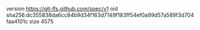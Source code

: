 version https://git-lfs.github.com/spec/v1
oid sha256:dc355838da6cc84b9d34f163d7149f183ff54ef0a99d57a589f3d704faa4101c
size 4575
